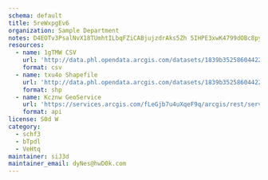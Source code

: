 ```yaml
---
schema: default
title: 5reWxpgEv6 
organization: Sample Department 
notes: D4EOTv3PsalNvX18TUmhtILbqFZiCABjujzdrAks5Zh 5IHPE3xwK4799dOBc8pyQ20grDyV6YGRtJ0xfJgXMmVaFwKYCbUSeWi2 
resources:
  - name: 1gTMW CSV
    url: 'http://data.phl.opendata.arcgis.com/datasets/1839b35258604422b0b520cbb668df0d_0.csv'
    format: csv
  - name: txu4o Shapefile
    url: 'http://data.phl.opendata.arcgis.com/datasets/1839b35258604422b0b520cbb668df0d_0.zip'
    format: shp
  - name: Kcznw GeoService
    url: 'https://services.arcgis.com/fLeGjb7u4uXqeF9q/arcgis/rest/services/Air_Monitoring_Stations/FeatureServer/0/query'
    format: api
license: S0d W 
category:
  - schf3 
  - bTpdl 
  - VeHtq 
maintainer: siJ3d  
maintainer_email: dyNes@hwD0k.com
---
```

